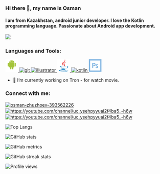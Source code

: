 ### Hi there 👋, my name is Osman
#### I am from Kazakhstan, android junior developer. I love the Kotlin programming language. Passionate about Android app development.
![](https://justresults.co.nz/wp-content/uploads/2015/10/web-developer-banner.png)

<h3 align="left">Languages and Tools: </h3>
<p align="left"> <a href="https://developer.android.com" target="_blank" rel="noreferrer"> <img src="https://raw.githubusercontent.com/devicons/devicon/master/icons/android/android-original-wordmark.svg" alt="android" width="40" height="40"/> </a> <a href="https://git-scm.com/" target="_blank" rel="noreferrer"> <img src="https://www.vectorlogo.zone/logos/git-scm/git-scm-icon.svg" alt="git" width="40" height=" 40"/> </a> <a href="https://www.adobe.com/in/products/illustrator.html" target="_blank" rel="noreferrer"> <img src="https://www.vectorlogo.zone/logos/adobe_illustrator/adobe_illustrator-icon.svg" alt="illustrator" width="40" height="40"/> </a> <a href="https://www.java.com" target="_blank" rel="noreferrer"> <img src="https://raw.githubusercontent.com/devicons/devicon/master/icons/java/java-original.svg" alt="java" width="40" height="40"/> </a> <a href="https://kotlinlang.org" target="_blank" rel="noreferrer"> <img src="https://www.vectorlogo.zone/logos/kotlinlang/kotlinlang-icon.svg" alt="kotlin" width="40" height="40"/> </a> <a href="https://www.photoshop.com/en" target="_blank" rel="noreferrer"> <img src="https://raw.githubusercontent.com/devicons/devicon/master/icons/photoshop/photoshop-line.svg" alt="photoshop" width="40" height="40"/> </a > </p>



- 🔭 I’m currently working on Tron - for watch movie.
<h3 align="left">Connect with me:</h3>
<p align="left">

<a href="https://linkedin.com/in/osman-zhuzhoev-393562226" target="blank"><img align="center" src="https://raw.githubusercontent.com/rahuldkjain/github-profile-readme-generator/master/src/images/icons/Social/linked-in-alt.svg" alt="osman-zhuzhoev-393562226" height="30" width="40" /></a>
<a href="https://www.reddit.com/user/osman-boy" target="blank"><img align="center" src="https://cdn.jsdelivr.net/npm/simple-icons@3.0.1/icons/reddit.svg" alt="https://youtube.com/channel/uc_ysehpyyuai2f4ba5_-h6w" height="30" width="40" /></a>
<a href="https://t.me/osmanboy" target="blank"><img align="center" src="https://cdn.jsdelivr.net/npm/simple-icons@3.0.1/icons/telegram.svg" alt="https://youtube.com/channel/uc_ysehpyyuai2f4ba5_-h6w" height="30" width="40" /></a>
</p>


![Top Langs](https://github-readme-stats.vercel.app/api/top-langs/?username=osman-boy&theme=aura&layout=compact)

![GitHub stats](https://github-readme-stats.vercel.app/api?username=osman-boy&show_icons=true&theme=midnight-purple)

![GitHub metrics](https://metrics.lecoq.io/osman-boy)

![GitHub streak stats](https://github-readme-streak-stats.herokuapp.com/?user=osman-boy)

![Profile views](https://gpvc.arturio.dev/osman-boy)  
